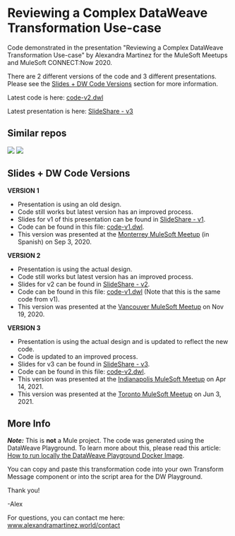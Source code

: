 # Reviewing a Complex DataWeave Transformation Use-case

Code demonstrated in the presentation "Reviewing a Complex DataWeave Transformation Use-case" by Alexandra Martinez for the MuleSoft Meetups and MuleSoft CONNECT:Now 2020.

There are 2 different versions of the code and 3 different presentations. Please see the [Slides + DW Code Versions](#slides--dw-code-versions) section for more information.

Latest code is here: [code-v2.dwl](code-v2.dwl)

Latest presentation is here: [SlideShare - v3](https://www.slideshare.net/AlexandraNahomiMartn/reviewing-a-complex-dataweave-transformation-use-case-v3)

## Similar repos

[![](https://github-readme-stats.vercel.app/api/pin/?username=alexandramartinez&repo=dataweave-scripts&theme=react)](https://github.com/alexandramartinez/dataweave-scripts)
[![](https://github-readme-stats.vercel.app/api/pin/?username=alexandramartinez&repo=dataweave-challenges&theme=react)](https://github.com/alexandramartinez/dataweave-challenges)

## Slides + DW Code Versions

**VERSION 1**
- Presentation is using an old design.
- Code still works but latest version has an improved process.
- Slides for v1 of this presentation can be found in [SlideShare - v1](https://www.slideshare.net/AlexandraNahomiMartn/reviewing-a-complex-dataweave-transformation-usecase).
- Code can be found in this file: [code-v1.dwl](code-v1.dwl).
- This version was presented at the [Monterrey MuleSoft Meetup](https://meetups.mulesoft.com/events/details/mulesoft-monterrey-presents-spanish-meetup-reviewing-a-complex-dataweave-transformation-use-case-by-alexandra-martinez/) (in Spanish) on Sep 3, 2020.

**VERSION 2**
- Presentation is using the actual design.
- Code still works but latest version has an improved process.
- Slides for v2 can be found in [SlideShare - v2](https://www.slideshare.net/AlexandraNahomiMartn/reviewing-a-complex-dataweave-transformation-usecase-v2).
- Code can be found in this file: [code-v1.dwl](code-v1.dwl) (Note that this is the same code from v1).
- This version was presented at the [Vancouver MuleSoft Meetup](https://meetups.mulesoft.com/events/details/mulesoft-vancouver-presents-reviewing-dataweave-transformation/) on Nov 19, 2020.

**VERSION 3**
- Presentation is using the actual design and is updated to reflect the new code.
- Code is updated to an improved process.
- Slides for v3 can be found in [SlideShare - v3](https://www.slideshare.net/AlexandraNahomiMartn/reviewing-a-complex-dataweave-transformation-use-case-v3).
- Code can be found in this file: [code-v2.dwl](code-v2.dwl).
- This version was presented at the [Indianapolis MuleSoft Meetup](https://meetups.mulesoft.com/events/details/mulesoft-indianapolis-presents-indy-virtual-meetup-3-reviewing-a-complex-dataweave-transformation-use-case/) on Apr 14, 2021.
- This version was presented at the [Toronto MuleSoft Meetup](https://meetups.mulesoft.com/events/details/mulesoft-toronto-presents-toronto-virtual-meetup-11-reviewing-complex-dataweave-transformation-use-case/) on Jun 3, 2021.

## More Info

***Note:*** This is **not** a Mule project. The code was generated using the DataWeave Playground. To learn more about this, please read this article: [How to run locally the DataWeave Playground Docker Image](https://www.prostdev.com/post/how-to-run-locally-the-dataweave-playground-docker-image).

You can copy and paste this transformation code into your own Transform Message component or into the script area for the DW Playground.

Thank you!

-Alex

For questions, you can contact me here: www.alexandramartinez.world/contact
